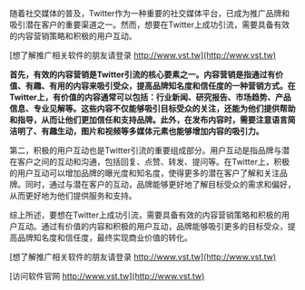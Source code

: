 随着社交媒体的普及，Twitter作为一种重要的社交媒体平台，已成为推广品牌和吸引潜在客户的重要渠道之一。然而，想要在Twitter上成功引流，需要具备有效的内容营销策略和积极的用户互动。

[想了解推广相关软件的朋友请登录 http://www.vst.tw](http://www.vst.tw)

**首先，有效的内容营销是Twitter引流的核心要素之一。内容营销是指通过有价值、有趣、有用的内容来吸引受众，提高品牌知名度和信任度的一种营销方式。在Twitter上，有价值的内容通常可以包括：行业新闻、研究报告、市场趋势、产品信息、专业见解等。这些内容不仅能够吸引目标受众的关注，还能为他们提供帮助和指导，从而让他们更加信任和支持品牌。此外，在发布内容时，需要注意语言简洁明了、有趣生动，图片和视频等多媒体元素也能够增加内容的吸引力。**

第二，积极的用户互动也是Twitter引流的重要组成部分。用户互动是指品牌与潜在客户之间的互动和沟通，包括回复、点赞、转发、提问等。在Twitter上，积极的用户互动可以增加品牌的曝光度和知名度，使得更多的潜在客户了解和关注品牌。同时，通过与潜在客户的互动，品牌能够更好地了解目标受众的需求和偏好，从而更好地为他们提供服务和支持。

综上所述，要想在Twitter上成功引流，需要具备有效的内容营销策略和积极的用户互动。通过有价值的内容和积极的用户互动，品牌能够吸引更多的目标受众，提高品牌知名度和信任度，最终实现商业价值的转化。

[想了解推广相关软件的朋友请登录 http://www.vst.tw](http://www.vst.tw)


[访问软件官网 http://www.vst.tw](http://www.vst.tw)
